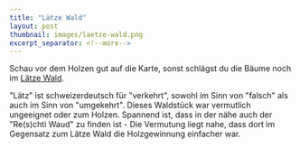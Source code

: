 ```yaml
---
title: "Lätze Wald"
layout: post
thumbnail: images/laetze-wald.png
excerpt_separator: <!--more-->
---
```


Schau vor dem Holzen gut auf die Karte, sonst schlägst du die Bäume noch im [Lätze Wald](https://s.geo.admin.ch/beqy1pbijzgu).

"Lätz" ist schweizerdeutsch für "verkehrt", sowohl im Sinn von "falsch" als auch im Sinn von "umgekehrt". Dieses Waldstück war vermutlich ungeeignet oder zum Holzen. Spannend ist, dass in der nähe auch der "Re(s)chti Waud" zu finden ist - Die Vermutung liegt nahe, dass dort im Gegensatz zum Lätze Wald die Holzgewinnung einfacher war.  

<!--more-->
